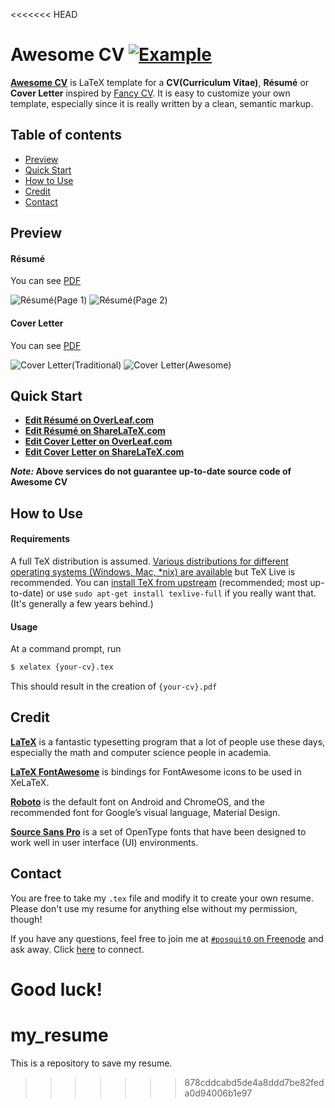 <<<<<<< HEAD
# Awesome CV [![Example](https://img.shields.io/badge/example-pdf-green.svg)](https://raw.githubusercontent.com/posquit0/Awesome-CV/master/examples/resume.pdf)


[**Awesome CV**](https://github.com/posquit0/Awesome-CV) is LaTeX template for a **CV(Curriculum Vitae)**, **Résumé** or **Cover Letter** inspired by [Fancy CV](https://www.sharelatex.com/templates/cv-or-resume/fancy-cv). It is easy to customize your own template, especially since it is really written by a clean, semantic markup.


## Table of contents

* [Preview](#preview)
* [Quick Start](#quick-start)
* [How to Use](#how-to-use)
* [Credit](#credit)
* [Contact](#contact)


## <a name="preview"></a>Preview

#### Résumé

You can see [PDF](https://raw.githubusercontent.com/posquit0/Awesome-CV/master/examples/resume.pdf)

![Résumé(Page 1)](https://raw.githubusercontent.com/posquit0/Awesome-CV/master/examples/resume-0.png)
![Résumé(Page 2)](https://raw.githubusercontent.com/posquit0/Awesome-CV/master/examples/resume-1.png)

#### Cover Letter

You can see [PDF](https://raw.githubusercontent.com/posquit0/Awesome-CV/master/examples/coverletter.pdf)

![Cover Letter(Traditional)](https://raw.githubusercontent.com/posquit0/Awesome-CV/master/examples/coverletter-0.png)
![Cover Letter(Awesome)](https://raw.githubusercontent.com/posquit0/Awesome-CV/master/examples/coverletter-1.png)


## <a name="quick-start">Quick Start

* [**Edit Résumé on OverLeaf.com**](https://www.overleaf.com/latex/templates/awesome-cv/tvmzpvdjfqxp)
* [**Edit Résumé on ShareLaTeX.com**](https://www.sharelatex.com/templates/cv-or-resume/awesome-cv)
* [**Edit Cover Letter on OverLeaf.com**](https://www.overleaf.com/latex/templates/awesome-cv-cover-letter/pfzzjspkthbk)
* [**Edit Cover Letter on ShareLaTeX.com**](https://www.sharelatex.com/templates/cover-letters/awesome-cv-cover-letter)

**_Note:_ Above services do not guarantee up-to-date source code of Awesome CV**


## <a name="how-to-use">How to Use

#### Requirements

A full TeX distribution is assumed.  [Various distributions for different operating systems (Windows, Mac, \*nix) are available](http://tex.stackexchange.com/q/55437) but TeX Live is recommended.
You can [install TeX from upstream](http://tex.stackexchange.com/q/1092) (recommended; most up-to-date) or use `sudo apt-get install texlive-full` if you really want that.  (It's generally a few years behind.)

#### Usage

At a command prompt, run

```bash
$ xelatex {your-cv}.tex
```

This should result in the creation of ``{your-cv}.pdf``


## <a name="credit">Credit

[**LaTeX**](http://www.latex-project.org) is a fantastic typesetting program that a lot of people use these days, especially the math and computer science people in academia.

[**LaTeX FontAwesome**](https://github.com/furl/latex-fontawesome) is bindings for FontAwesome icons to be used in XeLaTeX.

[**Roboto**](https://github.com/google/roboto) is the default font on Android and ChromeOS, and the recommended font for Google’s visual language, Material Design.

[**Source Sans Pro**](https://github.com/adobe-fonts/source-sans-pro) is a set of OpenType fonts that have been designed to work well in user interface (UI) environments.


## <a name="contact">Contact

You are free to take my `.tex` file and modify it to create your own resume. Please don't use my resume for anything else without my permission, though!

If you have any questions, feel free to join me at [`#posquit0` on Freenode](irc://irc.freenode.net/posquit0) and ask away. Click [here](https://kiwiirc.com/client/irc.freenode.net/posquit0) to connect.

Good luck!
=======
# my_resume
This is a repository to save my resume.
>>>>>>> 878cddcabd5de4a8ddd7be82feda0d94006b1e97
